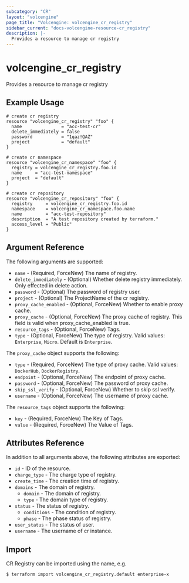 ```yaml
---
subcategory: "CR"
layout: "volcengine"
page_title: "Volcengine: volcengine_cr_registry"
sidebar_current: "docs-volcengine-resource-cr_registry"
description: |-
  Provides a resource to manage cr registry
---
```

# volcengine_cr_registry
Provides a resource to manage cr registry
## Example Usage
```hcl
# create cr registry
resource "volcengine_cr_registry" "foo" {
  name               = "acc-test-cr"
  delete_immediately = false
  password           = "1qaz!QAZ"
  project            = "default"
}

# create cr namespace
resource "volcengine_cr_namespace" "foo" {
  registry = volcengine_cr_registry.foo.id
  name     = "acc-test-namespace"
  project  = "default"
}

# create cr repository
resource "volcengine_cr_repository" "foo" {
  registry     = volcengine_cr_registry.foo.id
  namespace    = volcengine_cr_namespace.foo.name
  name         = "acc-test-repository"
  description  = "A test repository created by terraform."
  access_level = "Public"
}
```
## Argument Reference
The following arguments are supported:
* `name` - (Required, ForceNew) The name of registry.
* `delete_immediately` - (Optional) Whether delete registry immediately. Only effected in delete action.
* `password` - (Optional) The password of registry user.
* `project` - (Optional) The ProjectName of the cr registry.
* `proxy_cache_enabled` - (Optional, ForceNew) Whether to enable proxy cache.
* `proxy_cache` - (Optional, ForceNew) The proxy cache of registry. This field is valid when proxy_cache_enabled is true.
* `resource_tags` - (Optional, ForceNew) Tags.
* `type` - (Optional, ForceNew) The type of registry. Valid values: `Enterprise`, `Micro`. Default is `Enterprise`.

The `proxy_cache` object supports the following:

* `type` - (Required, ForceNew) The type of proxy cache. Valid values: `DockerHub`, `DockerRegistry`.
* `endpoint` - (Optional, ForceNew) The endpoint of proxy cache.
* `password` - (Optional, ForceNew) The password of proxy cache.
* `skip_ssl_verify` - (Optional, ForceNew) Whether to skip ssl verify.
* `username` - (Optional, ForceNew) The username of proxy cache.

The `resource_tags` object supports the following:

* `key` - (Required, ForceNew) The Key of Tags.
* `value` - (Required, ForceNew) The Value of Tags.

## Attributes Reference
In addition to all arguments above, the following attributes are exported:
* `id` - ID of the resource.
* `charge_type` - The charge type of registry.
* `create_time` - The creation time of registry.
* `domains` - The domain of registry.
    * `domain` - The domain of registry.
    * `type` - The domain type of registry.
* `status` - The status of registry.
    * `conditions` - The condition of registry.
    * `phase` - The phase status of registry.
* `user_status` - The status of user.
* `username` - The username of cr instance.


## Import
CR Registry can be imported using the name, e.g.
```
$ terraform import volcengine_cr_registry.default enterprise-x
```

